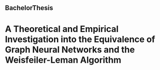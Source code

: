 ## BachelorThesis

# A Theoretical and Empirical Investigation into the Equivalence of Graph Neural Networks and the Weisfeiler-Leman Algorithm
